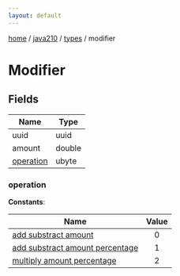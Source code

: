 ```yaml
---
layout: default
---
```


[home](/)  /  [java210](/protocol/java210)  /  [types](/protocol/java210/types)  /  modifier

# Modifier

## Fields

Name | Type
---|---
uuid | uuid
amount | double
[operation](#operation) | ubyte

### operation

**Constants**:

Name | Value
---|:---:
[add substract amount](operation_add-substract-amount) | 0
[add substract amount percentage](operation_add-substract-amount-percentage) | 1
[multiply amount percentage](operation_multiply-amount-percentage) | 2

